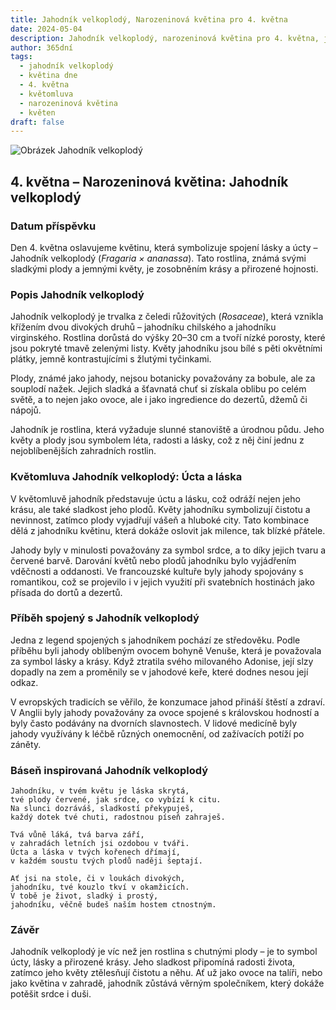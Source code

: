 ```yaml
---
title: Jahodník velkoplodý, Narozeninová květina pro 4. května
date: 2024-05-04
description: Jahodník velkoplodý, narozeninová květina pro 4. května, je symbolem Úcta a láska. Objevte její jedinečný význam, fascinující příběhy a poezii, která oslavuje její krásu.
author: 365dní
tags:
  - jahodník velkoplodý
  - květina dne
  - 4. května
  - květomluva
  - narozeninová květina
  - květen
draft: false
---
```


![Obrázek Jahodník velkoplodý](https://cdn.pixabay.com/photo/2016/06/20/00/40/strawberries-1467902_1280.jpg#center)


## 4. května – Narozeninová květina: Jahodník velkoplodý

### Datum příspěvku

Den 4. května oslavujeme květinu, která symbolizuje spojení lásky a úcty – Jahodník velkoplodý (_Fragaria × ananassa_). Tato rostlina, známá svými sladkými plody a jemnými květy, je zosobněním krásy a přirozené hojnosti.

### Popis Jahodník velkoplodý

Jahodník velkoplodý je trvalka z čeledi růžovitých (_Rosaceae_), která vznikla křížením dvou divokých druhů – jahodníku chilského a jahodníku virginského. Rostlina dorůstá do výšky 20–30 cm a tvoří nízké porosty, které jsou pokryté tmavě zelenými listy. Květy jahodníku jsou bílé s pěti okvětními plátky, jemně kontrastujícími s žlutými tyčinkami.

Plody, známé jako jahody, nejsou botanicky považovány za bobule, ale za souplodí nažek. Jejich sladká a šťavnatá chuť si získala oblibu po celém světě, a to nejen jako ovoce, ale i jako ingredience do dezertů, džemů či nápojů.

Jahodník je rostlina, která vyžaduje slunné stanoviště a úrodnou půdu. Jeho květy a plody jsou symbolem léta, radosti a lásky, což z něj činí jednu z nejoblíbenějších zahradních rostlin.

### Květomluva Jahodník velkoplodý: Úcta a láska

V květomluvě jahodník představuje úctu a lásku, což odráží nejen jeho krásu, ale také sladkost jeho plodů. Květy jahodníku symbolizují čistotu a nevinnost, zatímco plody vyjadřují vášeň a hluboké city. Tato kombinace dělá z jahodníku květinu, která dokáže oslovit jak milence, tak blízké přátele.

Jahody byly v minulosti považovány za symbol srdce, a to díky jejich tvaru a červené barvě. Darování květů nebo plodů jahodníku bylo vyjádřením vděčnosti a oddanosti. Ve francouzské kultuře byly jahody spojovány s romantikou, což se projevilo i v jejich využití při svatebních hostinách jako přísada do dortů a dezertů.

### Příběh spojený s Jahodník velkoplodý

Jedna z legend spojených s jahodníkem pochází ze středověku. Podle příběhu byli jahody oblíbeným ovocem bohyně Venuše, která je považovala za symbol lásky a krásy. Když ztratila svého milovaného Adonise, její slzy dopadly na zem a proměnily se v jahodové keře, které dodnes nesou její odkaz.

V evropských tradicích se věřilo, že konzumace jahod přináší štěstí a zdraví. V Anglii byly jahody považovány za ovoce spojené s královskou hodností a byly často podávány na dvorních slavnostech. V lidové medicíně byly jahody využívány k léčbě různých onemocnění, od zažívacích potíží po záněty.

### Báseň inspirovaná Jahodník velkoplodý

```
Jahodníku, v tvém květu je láska skrytá,  
tvé plody červené, jak srdce, co vybízí k citu.  
Na slunci dozráváš, sladkostí překypuješ,  
každý dotek tvé chuti, radostnou píseň zahraješ.

Tvá vůně láká, tvá barva září,  
v zahradách letních jsi ozdobou v tváři.  
Úcta a láska v tvých kořenech dřímají,  
v každém soustu tvých plodů naději šeptají.

Ať jsi na stole, či v loukách divokých,  
jahodníku, tvé kouzlo tkví v okamžicích.  
V tobě je život, sladký i prostý,  
jahodníku, věčně budeš naším hostem ctnostným.  
```

### Závěr

Jahodník velkoplodý je víc než jen rostlina s chutnými plody – je to symbol úcty, lásky a přirozené krásy. Jeho sladkost připomíná radosti života, zatímco jeho květy ztělesňují čistotu a něhu. Ať už jako ovoce na talíři, nebo jako květina v zahradě, jahodník zůstává věrným společníkem, který dokáže potěšit srdce i duši.